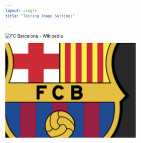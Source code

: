 ```yaml
---
layout: single
title: "Testing Image Settings"

---
```


![FC Barcelona - Wikipedia](https://upload.wikimedia.org/wikipedia/en/thumb/4/47/FC_Barcelona_%28crest%29.svg/230px-FC_Barcelona_%28crest%29.svg.png)

![Screenshot5.png](assets/53aa58595143664f3dd817b275a6bb0a9b145c0d.png)







